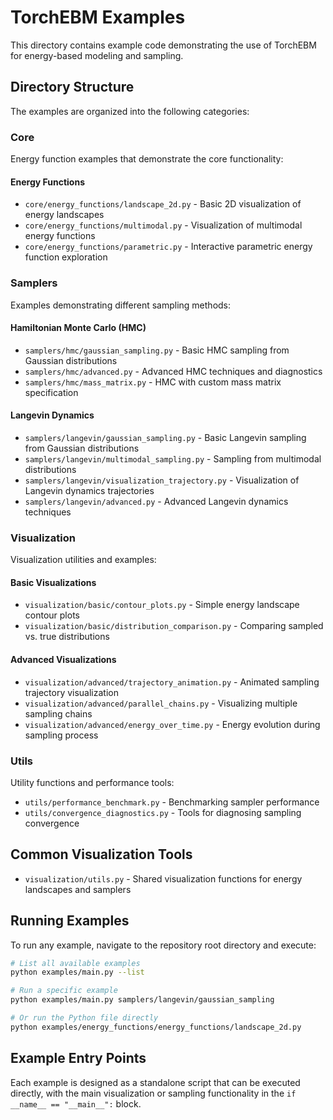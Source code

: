 # TorchEBM Examples

This directory contains example code demonstrating the use of TorchEBM for energy-based modeling and sampling.

## Directory Structure

The examples are organized into the following categories:

### Core

Energy function examples that demonstrate the core functionality:

#### Energy Functions
- `core/energy_functions/landscape_2d.py` - Basic 2D visualization of energy landscapes
- `core/energy_functions/multimodal.py` - Visualization of multimodal energy functions
- `core/energy_functions/parametric.py` - Interactive parametric energy function exploration

### Samplers

Examples demonstrating different sampling methods:

#### Hamiltonian Monte Carlo (HMC)
- `samplers/hmc/gaussian_sampling.py` - Basic HMC sampling from Gaussian distributions
- `samplers/hmc/advanced.py` - Advanced HMC techniques and diagnostics
- `samplers/hmc/mass_matrix.py` - HMC with custom mass matrix specification

#### Langevin Dynamics
- `samplers/langevin/gaussian_sampling.py` - Basic Langevin sampling from Gaussian distributions
- `samplers/langevin/multimodal_sampling.py` - Sampling from multimodal distributions
- `samplers/langevin/visualization_trajectory.py` - Visualization of Langevin dynamics trajectories
- `samplers/langevin/advanced.py` - Advanced Langevin dynamics techniques

### Visualization

Visualization utilities and examples:

#### Basic Visualizations
- `visualization/basic/contour_plots.py` - Simple energy landscape contour plots
- `visualization/basic/distribution_comparison.py` - Comparing sampled vs. true distributions

#### Advanced Visualizations
- `visualization/advanced/trajectory_animation.py` - Animated sampling trajectory visualization
- `visualization/advanced/parallel_chains.py` - Visualizing multiple sampling chains
- `visualization/advanced/energy_over_time.py` - Energy evolution during sampling process

### Utils
Utility functions and performance tools:
- `utils/performance_benchmark.py` - Benchmarking sampler performance
- `utils/convergence_diagnostics.py` - Tools for diagnosing sampling convergence

## Common Visualization Tools
- `visualization/utils.py` - Shared visualization functions for energy landscapes and samplers

## Running Examples

To run any example, navigate to the repository root directory and execute:

```bash
# List all available examples
python examples/main.py --list

# Run a specific example
python examples/main.py samplers/langevin/gaussian_sampling

# Or run the Python file directly
python examples/energy_functions/energy_functions/landscape_2d.py
```

## Example Entry Points

Each example is designed as a standalone script that can be executed directly, with the main visualization or sampling functionality in the `if __name__ == "__main__":` block. 